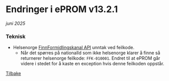 # Endringer i ePROM v13.2.1
*juni 2025*

### Teknisk
- Helsenorge [FinnFormidlingskanal API](https://helsenorge.atlassian.net/wiki/spaces/HELSENORGE/pages/1863024641/Finn+formidlingskanal) unntak ved feilkode.
  - Når det spørres på nationalId som ikke helsenorge klarer å finne så returnerer helsenorge feilkode: `FFK-010001`. Endret til at ePROM går videre i stedet for å kaste en exception hvis denne feilkoden oppstår.


[Tilbake](./Releaselist) 
